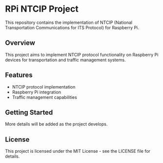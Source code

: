 # RPi NTCIP Project

This repository contains the implementation of NTCIP (National Transportation Communications for ITS Protocol) for Raspberry Pi.

## Overview

This project aims to implement NTCIP protocol functionality on Raspberry Pi devices for transportation and traffic management systems.

## Features

- NTCIP protocol implementation
- Raspberry Pi integration
- Traffic management capabilities

## Getting Started

More details will be added as the project develops.

## License

This project is licensed under the MIT License - see the LICENSE file for details. 